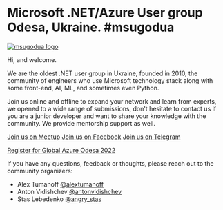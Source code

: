# Microsoft .NET/Azure User group Odesa, Ukraine. #msugodua

[![msugodua logo](msugodua.jpeg "Join Microsoft User group on meetup")](https://www.meetup.com/microsoft-net-azure-user-group-odesa/)

Hi, and welcome.

We are the oldest .NET user group in Ukraine, founded in 2010, the community of engineers who use Microsoft technology stack along with some front-end, AI, ML, and sometimes even Python.

Join us online and offline to expand your network and learn from experts, we opened to a wide range of submissions, don't hesitate to contact us if you are a junior developer and want to share your knowledge with the community. We provide mentorship support as well.

[Join us on Meetup](https://www.meetup.com/microsoft-net-azure-user-group-odesa/)
[Join us on Facebook](https://www.facebook.com/groups/110079325731271)
[Join us on Telegram](https://t.me/odesa_net)

[Register for Global Azure Odesa 2022](https://www.meetup.com/microsoft-net-azure-user-group-odesa/events/284158518/)


If you have any questions, feedback or thoughts, please reach out to the community organizers:

* Alex Tumanoff [@alextumanoff](https://twitter.com/alextumanoff)
* Anton Vidishchev [@antonvidishchev](https://twitter.com/antonvidishchev)
* Stas Lebedenko [@angry_stas](https://twitter.com/angry_stas)
